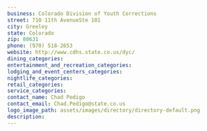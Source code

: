 ```yaml
---
business: Colorado Division of Youth Corrections
street: 710 11th AvenueSte 101
city: Greeley
state: Colorado
zip: 80631
phone: (970) 518-2653
website: http://www.cdhs.state.co.us/dyc/
dining_categories: 
entertainment_and_recreation_categories: 
lodging_and_event_centers_categories: 
nightlife_categories: 
retail_categories: 
service_categories: 
contact_name: Chad Pedigo
contact_email: Chad.Pedigo@state.co.us
logo_image_path: assets/images/directory/directory-default.png
description: 
---
```


